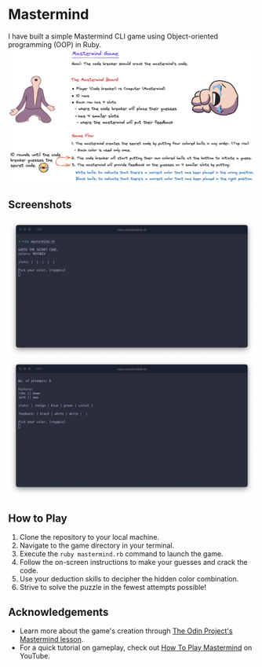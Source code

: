 # Mastermind

I have built a simple Mastermind CLI game using Object-oriented programming (OOP) in Ruby.
![mastermind-game](./images/mastermind-game.png)

## Screenshots

![mastermind-cli-1](./images/mastermind-cli-1.png)
![mastermind-cli-2](./images/mastermind-cli-2.png)

## How to Play

1. Clone the repository to your local machine.
2. Navigate to the game directory in your terminal.
3. Execute the `ruby mastermind.rb` command to launch the game.
4. Follow the on-screen instructions to make your guesses and crack the code.
5. Use your deduction skills to decipher the hidden color combination.
6. Strive to solve the puzzle in the fewest attempts possible!

## Acknowledgements

- Learn more about the game's creation through [The Odin Project's Mastermind lesson](https://www.theodinproject.com/lessons/ruby-mastermind).
- For a quick tutorial on gameplay, check out [How To Play Mastermind](https://www.youtube.com/watch?v=wsYPsrzCKiA) on YouTube.
